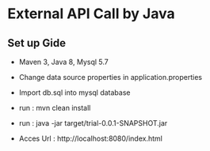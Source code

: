 External API Call by Java
=========================

Set up Gide
-----------

* Maven 3, Java 8, Mysql 5.7

* Change data source properties in application.properties

* Import db.sql into mysql database

* run : mvn clean install

* run : java -jar target/trial-0.0.1-SNAPSHOT.jar

* Acces Url : http://localhost:8080/index.html


